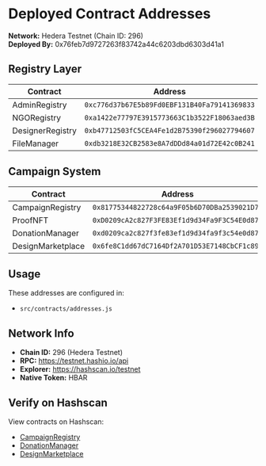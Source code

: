 # Deployed Contract Addresses

**Network:** Hedera Testnet (Chain ID: 296)  
**Deployed By:** 0x76feb7d9727263f83742a44c6203dbd6303d41a1

## Registry Layer

| Contract | Address |
|----------|---------|
| AdminRegistry | `0xc776d37b67E5b89Fd0EBF131B40Fa79141369833` |
| NGORegistry | `0xa1422e77797E3915773663C1b3522F18063aed3B` |
| DesignerRegistry | `0xb47712503fC5CEA4Fe1d2B75390f296027794607` |
| FileManager | `0xdb3218E32CB2583e8A7dDDd84a01d72E42c0B241` |

## Campaign System

| Contract | Address |
|----------|---------|
| CampaignRegistry | `0x81775344822728c64a9F05b6D70DBa2539021D73` |
| ProofNFT | `0xD0209cA2c827F3FE83Ef1d9d34Fa9F3C54E0d87b` |
| DonationManager | `0xd0209ca2c827f3fe83ef1d9d34fa9f3c54e0d87b` |
| DesignMarketplace | `0x6fe8C1dd67dC7164Df2A701D53E7148CbCF1c895` |

## Usage

These addresses are configured in:
- `src/contracts/addresses.js`

## Network Info

- **Chain ID:** 296 (Hedera Testnet)
- **RPC:** https://testnet.hashio.io/api
- **Explorer:** https://hashscan.io/testnet
- **Native Token:** HBAR

## Verify on Hashscan

View contracts on Hashscan:
- [CampaignRegistry](https://hashscan.io/testnet/contract/0x81775344822728c64a9F05b6D70DBa2539021D73)
- [DonationManager](https://hashscan.io/testnet/contract/0xd0209ca2c827f3fe83ef1d9d34fa9f3c54e0d87b)
- [DesignMarketplace](https://hashscan.io/testnet/contract/0x6fe8C1dd67dC7164Df2A701D53E7148CbCF1c895)

